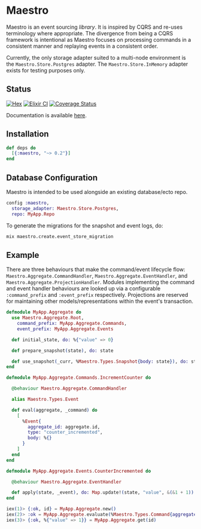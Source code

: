 # Maestro

Maestro is an event sourcing _library_. It is inspired by CQRS and re-uses
terminology where appropriate. The divergence from being a CQRS framework is
intentional as Maestro focuses on processing commands in a consistent manner and
replaying events in a consistent order.

Currently, the only storage adapter suited to a multi-node environment is the
`Maestro.Store.Postgres` adapter. The `Maestro.Store.InMemory` adapter exists
for testing purposes only.

## Status
[![Hex](http://img.shields.io/hexpm/v/maestro.svg?style=flat)](https://hex.pm/packages/maestro)
[![Elixir CI](https://github.com/elixir-toniq/maestro/actions/workflows/ci.yml/badge.svg?branch=master)](https://github.com/elixir-toniq/maestro/actions/workflows/elixir.yml)
[![Coverage Status](https://coveralls.io/repos/github/elixir-toniq/maestro/badge.svg?branch=main)](https://coveralls.io/github/elixir-toniq/maestro?branch=master)

Documentation is available [here](https://hexdocs.pm/maestro/).

## Installation

```elixir
def deps do
  [{:maestro, "~> 0.2"}]
end
```

## Database Configuration

Maestro is intended to be used alongside an existing database/ecto repo.

```elixir
config :maestro,
  storage_adapter: Maestro.Store.Postgres,
  repo: MyApp.Repo
```

To generate the migrations for the snapshot and event logs, do:

```bash
mix maestro.create.event_store_migration
```

## Example

There are three behaviours that make the command/event lifecycle flow:
`Maestro.Aggregate.CommandHandler`, `Maestro.Aggregate.EventHandler`, and
`Maestro.Aggregate.ProjectionHandler`. Modules implementing the command and
event handler behaviours are looked up via a configurable `:command_prefix` and
`:event_prefix` respectively. Projections are reserved for maintaining other
models/representations within the event's transaction.

```elixir
defmodule MyApp.Aggregate do
  use Maestro.Aggregate.Root,
    command_prefix: MyApp.Aggregate.Commands,
    event_prefix: MyApp.Aggregate.Events

  def initial_state, do: %{"value" => 0}

  def prepare_snapshot(state), do: state

  def use_snapshot(_curr, %Maestro.Types.Snapshot{body: state}), do: state
end

defmodule MyApp.Aggregate.Commands.IncrementCounter do

  @behaviour Maestro.Aggregate.CommandHandler

  alias Maestro.Types.Event

  def eval(aggregate, _command) do
    [
      %Event{
        aggregate_id: aggregate.id,
        type: "counter_incremented",
        body: %{}
      }
    ]
  end
end

defmodule MyApp.Aggregate.Events.CounterIncremented do

  @behaviour Maestro.Aggregate.EventHandler

  def apply(state, _event), do: Map.update!(state, "value", &(&1 + 1))
end
```

```elixir
iex(1)> {:ok, id} = MyApp.Aggregate.new()
iex(2)> :ok = MyApp.Aggregate.evaluate(%Maestro.Types.Command{aggregate_id: id, type: "increment_counter", data: %{}})
iex(3)> {:ok, %{"value" => 1}} = MyApp.Aggregate.get(id)
```
